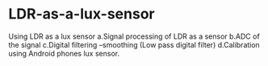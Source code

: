 # LDR-as-a-lux-sensor
Using LDR as a lux sensor a.Signal processing of LDR as a sensor b.ADC of the signal c.Digital filtering –smoothing (Low pass digital filter) d.Calibration using Android phones lux sensor.
